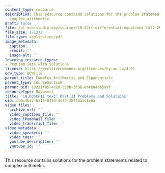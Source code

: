 ```yaml
---
content_type: resource
description: This resource contains solutions for the problem statements related to
  complex arithmetic.
draft: false
file: /ol-ocw-studio-app/courses/18-03sc-differential-equations-fall-2011/cb6c4ba26a13817d4c7828ff5a1c1e0a_MIT18_03SCF11_ps2_II_s6s.pdf
file_size: 171372
file_type: application/pdf
image_metadata:
  caption: ''
  credit: ''
  image-alt: ''
learning_resource_types:
- Problem Sets with Solutions
license: https://creativecommons.org/licenses/by-nc-sa/4.0/
ocw_type: OCWFile
parent_title: Complex Arithmetic and Exponentials
parent_type: CourseSection
parent_uid: 69221f05-4c8b-250b-3c36-eaf8a4e65a9f
resourcetype: Document
title: '18.03SCF11 text: Part II Problems and Solutions'
uid: cb6c4ba2-6a13-817d-4c78-28ff5a1c1e0a
video_files:
  archive_url: ''
  video_captions_file: ''
  video_thumbnail_file: ''
  video_transcript_file: ''
video_metadata:
  video_speakers: ''
  video_tags: ''
  youtube_description: ''
  youtube_id: ''
---
```

This resource contains solutions for the problem statements related to complex arithmetic.